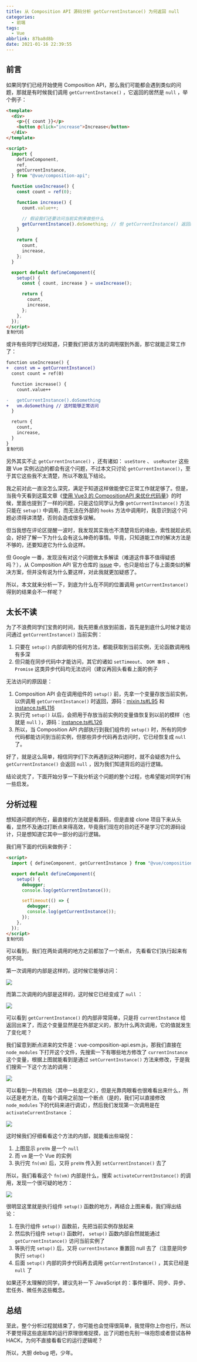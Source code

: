 ```yaml
---
title: 从 Composition API 源码分析 getCurrentInstance() 为何返回 null
categories:
  - 前端
tags:
  - Vue
abbrlink: 87ba8d8b
date: 2021-01-16 22:39:55
---
```


## 前言

如果同学们已经开始使用 Composition API，那么我们可能都会遇到类似的问题，那就是有时候我们调用 `getCurrentInstance()` ，它返回的居然是 `null` ，举个例子：

```html
<template>
  <div>
    <p>{{ count }}</p>
    <button @click="increase">Increase</button>
  </div>
</template>

<script>
  import {
    defineComponent,
    ref,
    getCurrentInstance,
  } from "@vue/composition-api";

  function useIncrease() {
    const count = ref(0);

    function increase() {
      count.value++;

      // 假设我们还要访问当前实例来做些什么
      getCurrentInstance().doSomething; // 但 getCurrentInstance() 返回的是 null
    }

    return {
      count,
      increase,
    };
  }

  export default defineComponent({
    setup() {
      const { count, increase } = useIncrease();

      return {
        count,
        increase,
      };
    },
  });
</script>
复制代码
```

或许有些同学已经知道，只要我们把该方法的调用摆到外面，那它就能正常工作了：

```diff
function useIncrease() {
+  const vm = getCurrentInstance()
  const count = ref(0)

  function increase() {
    count.value++

-   getCurrentInstance().doSomething
+   vm.doSomething // 这时能够正常访问
  }

  return {
    count,
    increase,
  }
}
复制代码
```

另外其实不止 `getCurrentInstance()` ，还有诸如： `useStore` 、 `useRouter` 这些跟 Vue 实例沾边的都会有这个问题，不过本文只讨论 `getCurrentInstance()`，至于其它这些我不太清楚，所以不敢乱下结论。

我之前对此一直没怎么深究，满足于知道这样做能使它正常工作就足够了。但是，当我今天看到这篇文章《[使用 Vue3 的 CompositionAPI 来优化代码量](https://juejin.cn/post/6917592199140458504)》的时候，里面也提到了一样的问题，只是这位同学认为像 `getCurrentInstance()` 方法只能在 `setup()` 中调用，而无法在外部的 `hooks` 方法中调用时，我意识到这个问题必须得讲清楚，否则会造成很多误解。

但当我想在评论区提醒一波时，我发现其实我也不清楚背后的缘由，索性就趁此机会，好好了解一下为什么会有这么神奇的事情。毕竟，只知道能工作的解决方法是不够的，还要知道它为什么会这样。

但 Google 一番，发现没有对这个问题做太多解读（难道这件事不值得疑惑吗？），从 Composition API 官方仓库的 [issue](https://github.com/vuejs/composition-api/issues/455) 中，也只是给出了与上面类似的解决方案，但并没有说为什么要这样，对此我就更加疑惑了。

所以，本文就来分析一下，到底为什么在不同的位置调用 `getCurrentInstance()` 得到的结果会不一样呢？

## 太长不读

为了不浪费同学们宝贵的时间，我先把重点放到前面，首先是到底什么时候才能访问通过 `getCurrentInstance()` 当前实例：

1. 只要在 `setup()` 内部调用的任何方法，都能获取到当前实例，无论函数调用栈有多深
2. 但只能在同步代码中才能访问，其它的诸如 `setTimeout`、 `DOM 事件` 、 `Promise` 这类异步代码均无法访问（建议再回头看看上面的例子

无法访问的原因是：

1. Composition API 会在调用组件的 `setup()` 前，先拿一个变量存放当前实例，以供调用 `getCurrentInstance()` 时返回，源码：[mixin.ts#L95](https://github.com/vuejs/composition-api/blob/master/src/mixin.ts#L95) 和 [instance.ts#L116](https://github.com/vuejs/composition-api/blob/master/src/utils/instance.ts#L116)
2. 执行完 `setup()` 以后，会把用于存放当前实例的变量值恢复到以前的模样（也就是 `null` ），源码：[instance.ts#L126](https://github.com/vuejs/composition-api/blob/master/src/utils/instance.ts#L126)
3. 所以，当 Composition API 内部执行到我们组件的 `setup()` 时，所有的同步代码都能访问到当前实例，但那些异步代码再去访问时，它已经恢复成 `null` 了。

好了，就是这么简单，相信同学们下次再遇到这种问题时，就不会疑惑为什么 `getCurrentInstance()` 会返回 `null` ，因为我们知道背后的运行逻辑。

结论说完了，下面开始分享一下我分析这个问题的整个过程，也希望能对同学们有一些启发。

## 分析过程

想知道问题的所在，最直接的方法就是看源码，但是直接 clone 项目下来从头看，显然不及通过打断点来得高效，毕竟我们现在的目的还不是学习它的源码设计，只是想知道它其中一部分的运行逻辑。

我们用下面的代码来做例子：

```html
<script>
  import { defineComponent, getCurrentInstance } from "@vue/composition-api";

  export default defineComponent({
    setup() {
      debugger;
      console.log(getCurrentInstance());

      setTimeout(() => {
        debugger;
        console.log(getCurrentInstance());
      });
    },
  });
</script>
复制代码
```

可以看到，我们在两处调用的地方之前都加了一个断点， 先看看它们执行起来有何不同。

第一次调用的内部是这样的，这时候它能够访问：

![](https://gd4ark-1258805822.cos.ap-guangzhou.myqcloud.com/images/image.png)

而第二次调用的内部是这样的，这时候它已经变成了 `null` ：

![](https://gd4ark-1258805822.cos.ap-guangzhou.myqcloud.com/images/20210116224432.png)

可以看到 `getCurrentInstance()` 的内部非常简单，只是将 `currentInstance` 给返回出来了，而这个变量显然是在外部定义的，那为什么两次调用，它的值就发生了变化呢？

我们留意到断点进来的文件是：vue-composition-api.esm.js，那我们直接在 `node_modules` 下打开这个文件，先搜索一下有哪些地方修改了 `currentInstance` 这个变量，根据上图就能看到是通过 `setCurrentInstance()` 方法来修改，于是我们搜索一下这个方法的调用：

![](https://gd4ark-1258805822.cos.ap-guangzhou.myqcloud.com/images/20210116224450.png)

可以看到一共有四处（其中一处是定义），但是光靠肉眼看也很难看出来什么，所以还是老方法，在每个调用之前加一个断点（是的，我们可以直接修改 `node_modules` 下的代码来进行调试），然后我们发现第一次调用是在 `activateCurrentInstance` ：

![](https://gd4ark-1258805822.cos.ap-guangzhou.myqcloud.com/images/20210116224510.png)

这时候我们仔细看看这个方法的内部，就能看出些端倪：

1. 上图显示 `preVm` 是一个 `null`
2. 而 `vm` 是一个 Vue 的实例
3. 执行完 `fn(vm)` 后，又将 `preVm` 传入到 `setCurrentInstance()` 去了

所以，我们看看这个 `fn(vm)` 内部是什么，搜索 `activateCurrentInstance()` 的调用，发现一个很可疑的地方：

![](https://gd4ark-1258805822.cos.ap-guangzhou.myqcloud.com/images/20210116224526.png)

很明显这里就是执行组件 `setup()` 函数的地方，再结合上图来看，我们得出结论：

1. 在执行组件 `setup()` 函数前，先把当前实例存放起来
2. 然后执行组件 `setup()` 函数时， `setup()` 函数内部自然就能通过 `getCurrentInstance()` 访问当前实例了
3. 等执行完 `setup()` 后，又将 `currentInstance` 重置回 null 去了（注意是同步执行 `setup()`
4. 后面 `setup()` 内部的异步代码再去调用 `getCurrentInstance()` ，其实已经是 `null` 了

如果还不太理解的同学，建议先补一下 JavaScript 的：事件循环、同步、异步、宏任务、微任务这些概念。

## 总结

至此，整个分析过程就结束了，你可能也会觉得很简单，我觉得你上你也行，所以不要觉得这些底层库的运行原理很难捉摸，出了问题也先别一味抱怨或者尝试各种 HACK，为何不直接看看它的运行逻辑呢？

所以，大胆 debug 吧，少年。
